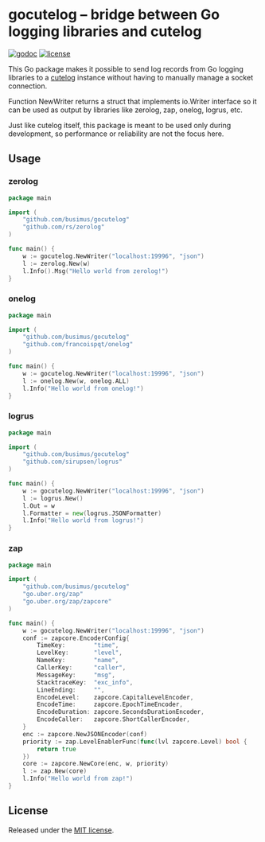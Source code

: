 # gocutelog – bridge between Go logging libraries and cutelog
[![godoc](http://img.shields.io/badge/godoc-reference-blue.svg?style=flat-square)](https://godoc.org/github.com/busimus/gocutelog) [![license](https://img.shields.io/badge/license-MIT-green.svg?style=flat-square)](https://raw.githubusercontent.com/busimus/gocutelog/master/LICENSE)

This Go package makes it possible to send log records from Go logging libraries
to a [cutelog](https://github.com/busimus/cutelog) instance without having to
manually manage a socket connection.

Function NewWriter returns a struct that implements io.Writer interface so it
can be used as output by libraries like zerolog, zap, onelog, logrus, etc.

Just like cutelog itself, this package is meant to be used only during
development, so performance or reliability are not the focus here.

## Usage
### zerolog
```go
package main

import (
    "github.com/busimus/gocutelog"
    "github.com/rs/zerolog"
)

func main() {
	w := gocutelog.NewWriter("localhost:19996", "json")
	l := zerolog.New(w)
	l.Info().Msg("Hello world from zerolog!")
}
```

### onelog
```go
package main

import (
    "github.com/busimus/gocutelog"
    "github.com/francoispqt/onelog"
)

func main() {
	w := gocutelog.NewWriter("localhost:19996", "json")
	l := onelog.New(w, onelog.ALL)
	l.Info("Hello world from onelog!")
}
```

### logrus
```go
package main

import (
    "github.com/busimus/gocutelog"
    "github.com/sirupsen/logrus"
)

func main() {
	w := gocutelog.NewWriter("localhost:19996", "json")
	l := logrus.New()
	l.Out = w
	l.Formatter = new(logrus.JSONFormatter)
	l.Info("Hello world from logrus!")
}
```

### zap
```go
package main

import (
    "github.com/busimus/gocutelog"
	"go.uber.org/zap"
   	"go.uber.org/zap/zapcore"
)

func main() {
	w := gocutelog.NewWriter("localhost:19996", "json")
	conf := zapcore.EncoderConfig{
		TimeKey:        "time",
		LevelKey:       "level",
		NameKey:        "name",
		CallerKey:      "caller",
		MessageKey:     "msg",
		StacktraceKey:  "exc_info",
		LineEnding:     "",
		EncodeLevel:    zapcore.CapitalLevelEncoder,
		EncodeTime:     zapcore.EpochTimeEncoder,
		EncodeDuration: zapcore.SecondsDurationEncoder,
		EncodeCaller:   zapcore.ShortCallerEncoder,
	}
	enc := zapcore.NewJSONEncoder(conf)
	priority := zap.LevelEnablerFunc(func(lvl zapcore.Level) bool {
		return true
	})
	core := zapcore.NewCore(enc, w, priority)
	l := zap.New(core)
	l.Info("Hello world from zap!")
}
```

## License
Released under the [MIT license](https://raw.githubusercontent.com/busimus/gocutelog/master/LICENSE).
